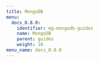 ```yaml
---
title: MongoDB
menu:
  docs_0.8.0:
    identifier: mg-mongodb-guides
    name: MongoDB
    parent: guides
    weight: 10
menu_name: docs_0.8.0
---
```

